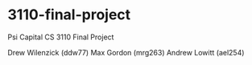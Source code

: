# 3110-final-project
Psi Capital CS 3110 Final Project

Drew Wilenzick (ddw77)
Max Gordon (mrg263)
Andrew Lowitt (ael254)
